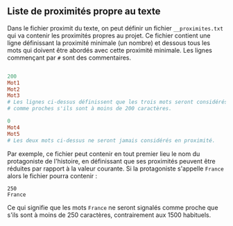 

## Liste de proximités propre au texte

Dans le fichier proximit du texte, on peut définir un fichier `__proximites.txt` qui va contenir les proximités propres au projet. Ce fichier contient une ligne définissant la proximité minimale (un nombre) et dessous tous les mots qui doivent être abordés avec cette proximité minimale. Les lignes commençant par `#` sont des commentaires.

```ruby

200
Mot1
Mot2
Mot3
# Les lignes ci-dessus définissent que les trois mots seront considérés
# comme proches s'ils sont à moins de 200 caractères.

0
Mot4
Mot5
# Les deux mots ci-dessus ne seront jamais considérés en proximité.

```


Par exemple, ce fichier peut contenir en tout premier lieu le nom du protagoniste de l'histoire, en définissant que ses proximités peuvent être réduites par rapport à la valeur courante. Si la protagoniste s'appelle `France` alors le fichier pourra contenir :

```
250
France

```

Ce qui signifie que les mots `France` ne seront signalés comme proche que s'ils sont à moins de 250 caractères, contrairement aux 1500 habituels.
